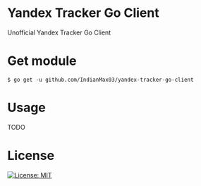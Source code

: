 # Yandex Tracker Go Client

Unofficial Yandex Tracker Go Client

# Get module

```
$ go get -u github.com/IndianMax03/yandex-tracker-go-client
```

# Usage

TODO

# License

[![License: MIT](https://img.shields.io/badge/License-MIT-red.svg)](https://opensource.org/licenses/MIT)
